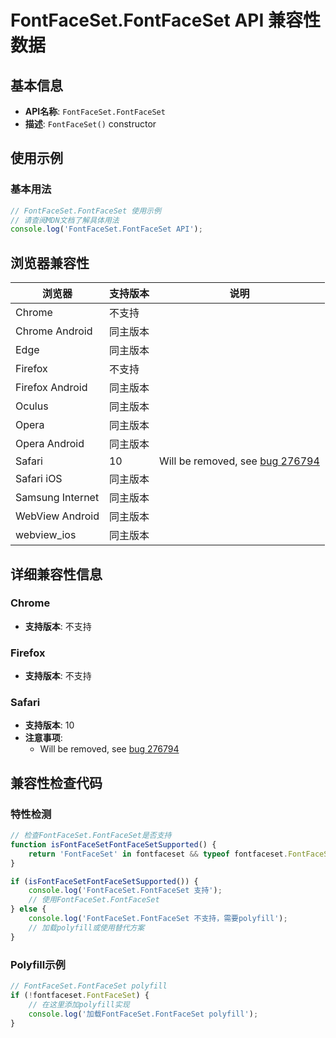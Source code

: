 # FontFaceSet.FontFaceSet API 兼容性数据

## 基本信息

- **API名称**: `FontFaceSet.FontFaceSet`
- **描述**: `FontFaceSet()` constructor

## 使用示例

### 基本用法

```javascript
// FontFaceSet.FontFaceSet 使用示例
// 请查阅MDN文档了解具体用法
console.log('FontFaceSet.FontFaceSet API');
```

## 浏览器兼容性

| 浏览器 | 支持版本 | 说明 |
|--------|----------|------|
| Chrome | 不支持 |  |
| Chrome Android | 同主版本 |  |
| Edge | 同主版本 |  |
| Firefox | 不支持 |  |
| Firefox Android | 同主版本 |  |
| Oculus | 同主版本 |  |
| Opera | 同主版本 |  |
| Opera Android | 同主版本 |  |
| Safari | 10 | Will be removed, see [bug 276794](https://webkit.org/b/276794) |
| Safari iOS | 同主版本 |  |
| Samsung Internet | 同主版本 |  |
| WebView Android | 同主版本 |  |
| webview_ios | 同主版本 |  |

## 详细兼容性信息

### Chrome

- **支持版本**: 不支持

### Firefox

- **支持版本**: 不支持

### Safari

- **支持版本**: 10
- **注意事项**:
  - Will be removed, see [bug 276794](https://webkit.org/b/276794)

## 兼容性检查代码

### 特性检测

```javascript
// 检查FontFaceSet.FontFaceSet是否支持
function isFontFaceSetFontFaceSetSupported() {
    return 'FontFaceSet' in fontfaceset && typeof fontfaceset.FontFaceSet === 'function';
}

if (isFontFaceSetFontFaceSetSupported()) {
    console.log('FontFaceSet.FontFaceSet 支持');
    // 使用FontFaceSet.FontFaceSet
} else {
    console.log('FontFaceSet.FontFaceSet 不支持，需要polyfill');
    // 加载polyfill或使用替代方案
}
```

### Polyfill示例

```javascript
// FontFaceSet.FontFaceSet polyfill
if (!fontfaceset.FontFaceSet) {
    // 在这里添加polyfill实现
    console.log('加载FontFaceSet.FontFaceSet polyfill');
}
```

